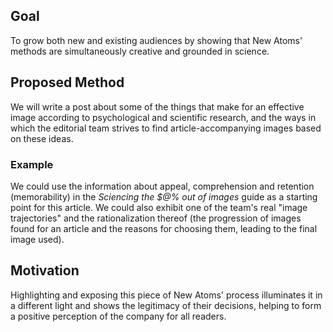 ## Goal
To grow both new and existing audiences by showing that New Atoms' methods are simultaneously creative and grounded in science.

## Proposed Method
We will write a post about some of the things that make for an effective image according to psychological and scientific research, and the ways in which the editorial team strives to find article-accompanying images based on these ideas.

### Example
We could use the information about appeal, comprehension and retention (memorability) in the *Sciencing the $@% out of images* guide as a starting point for this article. We could also exhibit one of the team's real "image trajectories" and the rationalization thereof (the progression of images found for an article and the reasons for choosing them, leading to the final image used).

## Motivation
Highlighting and exposing this piece of New Atoms' process illuminates it in a different light and shows the legitimacy of their decisions, helping to form a positive perception of the company for all readers.

